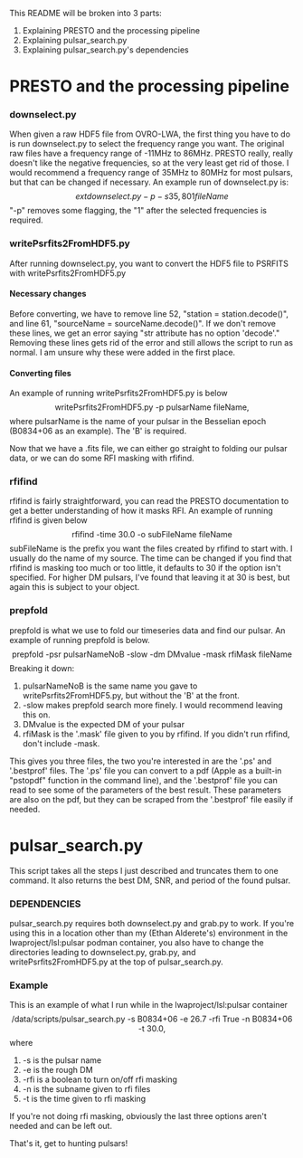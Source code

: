 This README will be broken into 3 parts:

1. Explaining PRESTO and the processing pipeline
2. Explaining pulsar_search.py
3. Explaining pulsar_search.py's dependencies

# PRESTO and the processing pipeline
### downselect.py
When given a raw HDF5 file from OVRO-LWA, the first thing you have to do is run downselect.py to select the frequency range you want. The original raw files have a frequency range of -11MHz to 86MHz. PRESTO really, really doesn't like the negative frequencies, so at the very least get rid of those. I would recommend a frequency range of 35MHz to 80MHz for most pulsars, but that can be changed if necessary. An example run of downselect.py is:
$$	ext{downselect.py -p -s 35,80 1 fileName}$$
"-p" removes some flagging, the "1" after the selected frequencies is required.

### writePsrfits2FromHDF5.py
After running downselect.py, you want to convert the HDF5 file to PSRFITS with writePsrfits2FromHDF5.py
#### Necessary changes
Before converting, we have to remove line 52, "station = station.decode()", and line 61, "sourceName = sourceName.decode()". If we don't remove these lines, we get an error saying "str attribute has no option 'decode'." Removing these lines gets rid of the error and still allows the script to run as normal. I am unsure why these were added in the first place.
#### Converting files
An example of running writePsrfits2FromHDF5.py is below
$$\text{writePsrfits2FromHDF5.py -p pulsarName fileName},$$
where pulsarName is the name of your pulsar in the Besselian epoch (B0834+06 as an example). The 'B' is required.

Now that we have a .fits file, we can either go straight to folding our pulsar data, or we can do some RFI masking with rfifind.

### rfifind
rfifind is fairly straightforward, you can read the PRESTO documentation to get a better understanding of how it masks RFI. An example of running rfifind is given below
$$\text{rfifind -time 30.0 -o subFileName fileName}$$
subFileName is the prefix you want the files created by rfifind to start with. I usually do the name of my source. The time can be changed if you find that rfifind is masking too much or too little, it defaults to 30 if the option isn't specified. For higher DM pulsars, I've found that leaving it at 30 is best, but again this is subject to your object.

### prepfold
prepfold is what we use to fold our timeseries data and find our pulsar. An example of running prepfold is below.
$$\text{prepfold -psr pulsarNameNoB -slow -dm DMvalue -mask rfiMask fileName}$$
Breaking it down:
1. pulsarNameNoB is the same name you gave to writePsrfits2FromHDF5.py, but without the 'B' at the front.
2. -slow makes prepfold search more finely. I would recommend leaving this on.
3. DMvalue is the expected DM of your pulsar
4. rfiMask is the '.mask' file given to you by rfifind. If you didn't run rfifind, don't include -mask.

This gives you three files, the two you're interested in are the '.ps' and '.bestprof' files. The '.ps' file you can convert to a pdf (Apple as a built-in "pstopdf" function in the command line), and the '.bestprof' file you can read to see some of the parameters of the best result. These parameters are also on the pdf, but they can be scraped from the '.bestprof' file easily if needed.

# pulsar_search.py
This script takes all the steps I just described and truncates them to one command. It also returns the best DM, SNR, and period of the found pulsar.

### DEPENDENCIES
pulsar_search.py requires both downselect.py and grab.py to work. If you're using this in a location other than my (Ethan Alderete's) environment in the lwaproject/lsl:pulsar podman container, you also have to change the directories leading to downselect.py, grab.py, and writePsrfits2FromHDF5.py at the top of pulsar_search.py.

### Example
This is an example of what I run while in the lwaproject/lsl:pulsar container
$$\text{/data/scripts/pulsar_search.py -s B0834+06 -e 26.7 -rfi True -n B0834+06 -t 30.0},$$
where
1. -s is the pulsar name
2. -e is the rough DM
3. -rfi is a boolean to turn on/off rfi masking
4. -n is the subname given to rfi files
5. -t is the time given to rfi masking

If you're not doing rfi masking, obviously the last three options aren't needed and can be left out.

That's it, get to hunting pulsars!
